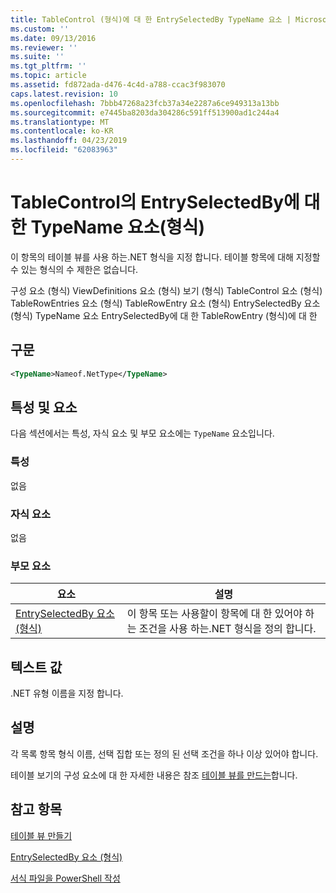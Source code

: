 ```yaml
---
title: TableControl (형식)에 대 한 EntrySelectedBy TypeName 요소 | Microsoft Docs
ms.custom: ''
ms.date: 09/13/2016
ms.reviewer: ''
ms.suite: ''
ms.tgt_pltfrm: ''
ms.topic: article
ms.assetid: fd872ada-d476-4c4d-a788-ccac3f983070
caps.latest.revision: 10
ms.openlocfilehash: 7bbb47268a23fcb37a34e2287a6ce949313a13bb
ms.sourcegitcommit: e7445ba8203da304286c591ff513900ad1c244a4
ms.translationtype: MT
ms.contentlocale: ko-KR
ms.lasthandoff: 04/23/2019
ms.locfileid: "62083963"
---
```

# <a name="typename-element-for-entryselectedby-for-tablecontrol-format"></a>TableControl의 EntrySelectedBy에 대한 TypeName 요소(형식)

이 항목의 테이블 뷰를 사용 하는.NET 형식을 지정 합니다. 테이블 항목에 대해 지정할 수 있는 형식의 수 제한은 없습니다.

구성 요소 (형식) ViewDefinitions 요소 (형식) 보기 (형식) TableControl 요소 (형식) TableRowEntries 요소 (형식) TableRowEntry 요소 (형식) EntrySelectedBy 요소 (형식) TypeName 요소 EntrySelectedBy에 대 한 TableRowEntry (형식)에 대 한

## <a name="syntax"></a>구문

```xml
<TypeName>Nameof.NetType</TypeName>
```

## <a name="attributes-and-elements"></a>특성 및 요소

다음 섹션에서는 특성, 자식 요소 및 부모 요소에는 `TypeName` 요소입니다.

### <a name="attributes"></a>특성

없음

### <a name="child-elements"></a>자식 요소

없음

### <a name="parent-elements"></a>부모 요소

|요소|설명|
|-------------|-----------------|
|[EntrySelectedBy 요소 (형식)](./entryselectedby-element-for-tablerowentry-for-tablecontrol-format.md)|이 항목 또는 사용할이 항목에 대 한 있어야 하는 조건을 사용 하는.NET 형식을 정의 합니다.|

## <a name="text-value"></a>텍스트 값

.NET 유형 이름을 지정 합니다.

## <a name="remarks"></a>설명

각 목록 항목 형식 이름, 선택 집합 또는 정의 된 선택 조건을 하나 이상 있어야 합니다.

테이블 보기의 구성 요소에 대 한 자세한 내용은 참조 [테이블 뷰를 만드는](./creating-a-table-view.md)합니다.

## <a name="see-also"></a>참고 항목

[테이블 뷰 만들기](./creating-a-table-view.md)

[EntrySelectedBy 요소 (형식)](./entryselectedby-element-for-tablerowentry-for-tablecontrol-format.md)

[서식 파일을 PowerShell 작성](./writing-a-powershell-formatting-file.md)
